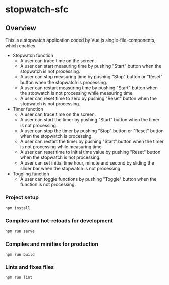# stopwatch-sfc

## Overview
This is a stopwatch application coded by Vue.js single-file-components, which enables
- Stopwatch function
  - A user can trace time on the screen.
  - A user can start measuring time by pushing "Start" button when the stopwatch is not processing.
  - A user can stop measuring time by pushing "Stop" button or "Reset" button when the stopwatch is processing.
  - A user can restart measuring time by pushing "Start" button when the stopwatch is not processing while measuring time.
  - A user can reset time to zero by pushing "Reset" button when the stopwatch is not processing.
- Timer function
  - A user can trace time on the screen.
  - A user can start the timer by pushing "Start" button when the timer is not processing.
  - A user can stop the timer by pushing "Stop" button or "Reset" button when the stopwatch is processing.
  - A user can restart the timer by pushing "Start" button when the timer is not processing while measuring time.
  - A user can reset time to initial time value by pushing "Reset" button when the stopwatch is not processing.
  - A user can set initial time hour, minute and second by sliding the slider bar when the stopwatch is not processing.
- Toggling function
  - A user can toggle functions by pushing "Toggle" button when the function is not processing.

### Project setup
```
npm install
```

### Compiles and hot-reloads for development
```
npm run serve
```

### Compiles and minifies for production
```
npm run build
```

### Lints and fixes files
```
npm run lint
```
